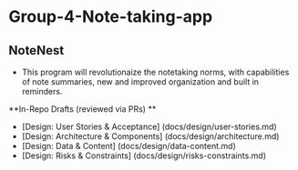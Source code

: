 # Group-4-Note-taking-app
## NoteNest
 - This program will revolutionaize the notetaking norms, with capabilities of note summaries, new and improved organization and built in reminders.

 

 
**In-Repo Drafts (reviewed via PRs) **

- [Design: User Stories & Acceptance] (docs/design/user-stories.md) 
- [Design: Architecture & Components] (docs/design/architecture.md) 
- [Design: Data & Content] (docs/design/data-content.md)
- [Design: Risks & Constraints] (docs/design/risks-constraints.md)
